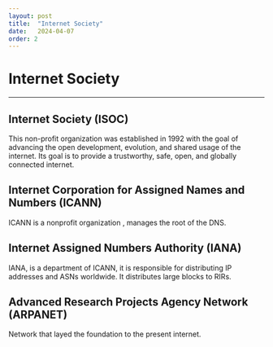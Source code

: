 ```yaml
---
layout: post
title:  "Internet Society"
date:   2024-04-07
order: 2
---
```


# Internet Society
***

## Internet Society (ISOC)
This non-profit organization was established in 1992 with the goal of advancing the open development, evolution, and shared usage of the internet. Its goal is to provide a trustworthy, safe, open, and globally connected internet.

##  Internet Corporation for Assigned Names and Numbers (ICANN)
ICANN is a nonprofit organization , manages the root of the DNS.

## Internet Assigned Numbers Authority (IANA) 
IANA, is a department of ICANN, it is responsible for distributing IP addresses and ASNs worldwide. It distributes large blocks to RIRs.

## Advanced Research Projects Agency Network (ARPANET)
 Network that layed the foundation to the present internet.
